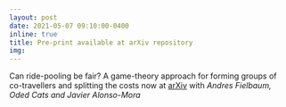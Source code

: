 ```yaml
---
layout: post
date: 2021-05-07 09:10:00-0400
inline: true
title: Pre-print available at arXiv repository
img:
---
```


Can ride-pooling be fair? A game-theory approach for forming groups of co-travellers and splitting the costs now at [arXiv](https://arxiv.org/abs/2105.02669) with _Andres Fielbaum, Oded Cats and Javier Alonso-Mora_
